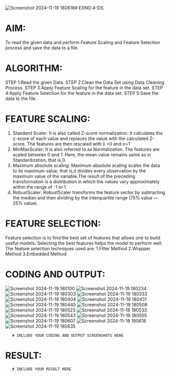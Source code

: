 ![Screenshot 2024-11-19 180618](https://github.com/user-attachments/assets/58d95cfb-858c-41c1-aefb-899a2d648ba0)# EXNO:4-DS
# AIM:
To read the given data and perform Feature Scaling and Feature Selection process and save the
data to a file.

# ALGORITHM:
STEP 1:Read the given Data.
STEP 2:Clean the Data Set using Data Cleaning Process.
STEP 3:Apply Feature Scaling for the feature in the data set.
STEP 4:Apply Feature Selection for the feature in the data set.
STEP 5:Save the data to the file.

# FEATURE SCALING:
1. Standard Scaler: It is also called Z-score normalization. It calculates the z-score of each value and replaces the value with the calculated Z-score. The features are then rescaled with x̄ =0 and σ=1
2. MinMaxScaler: It is also referred to as Normalization. The features are scaled between 0 and 1. Here, the mean value remains same as in Standardization, that is,0.
3. Maximum absolute scaling: Maximum absolute scaling scales the data to its maximum value; that is,it divides every observation by the maximum value of the variable.The result of the preceding transformation is a distribution in which the values vary approximately within the range of -1 to 1.
4. RobustScaler: RobustScaler transforms the feature vector by subtracting the median and then dividing by the interquartile range (75% value — 25% value).

# FEATURE SELECTION:
Feature selection is to find the best set of features that allows one to build useful models. Selecting the best features helps the model to perform well.
The feature selection techniques used are:
1.Filter Method
2.Wrapper Method
3.Embedded Method

# CODING AND OUTPUT:
![Screenshot 2024-11-19 180100](https://github.com/user-attachments/assets/56b080b6-f84e-4842-92c5-6ab9fd347364)
![Screenshot 2024-11-19 180234](https://github.com/user-attachments/assets/2e768d30-cf4c-41b7-9181-fced3e4ba279)
![Screenshot 2024-11-19 180303](https://github.com/user-attachments/assets/2ee9878d-5b39-42ae-97bb-3fec161f3c88)
![Screenshot 2024-11-19 180333](https://github.com/user-attachments/assets/0ce5df93-08dc-4eaf-a259-316434c404d9)
![Screenshot 2024-11-19 180404](https://github.com/user-attachments/assets/afae103a-f97a-4acf-adfd-3f0f2f3d0647)
![Screenshot 2024-11-19 180431](https://github.com/user-attachments/assets/f6680fb4-3d45-4b2a-85cb-eb82ef533489)
![Screenshot 2024-11-19 180445](https://github.com/user-attachments/assets/d0d39e1f-367f-4053-b7cd-10c6d54f6d50)
![Screenshot 2024-11-19 180508](https://github.com/user-attachments/assets/efda30be-8cc2-4818-8601-96d4aedc42a6)
![Screenshot 2024-11-19 180523](https://github.com/user-attachments/assets/7c967500-96c7-4ac1-8595-f405d035d87e)
![Screenshot 2024-11-19 180533](https://github.com/user-attachments/assets/21503973-630b-4cab-a7ef-83f458fdf529)
![Screenshot 2024-11-19 180543](https://github.com/user-attachments/assets/96dcf4ec-6d19-4c16-a56c-cd39b0d89437)
![Screenshot 2024-11-19 180555](https://github.com/user-attachments/assets/4bccbed9-7cc8-4efa-a340-81cdb6c95596)
![Screenshot 2024-11-19 180607](https://github.com/user-attachments/assets/ee8b6d3e-a6e7-4c1f-9fa3-169563eac63f)
![Screenshot 2024-11-19 180618](https://github.com/user-attachments/assets/e36cf06d-380f-4bc5-9892-9ab944edbbbf)
![Screenshot 2024-11-19 180635](https://github.com/user-attachments/assets/6fd64e37-da6f-4918-b99e-bebed16c511d)



       # INCLUDE YOUR CODING AND OUTPUT SCREENSHOTS HERE
# RESULT:
       # INCLUDE YOUR RESULT HERE
